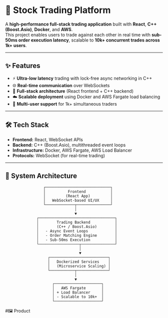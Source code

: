 # 🚀 Stock Trading Platform

A **high-performance full-stack trading application** built with **React**, **C++ (Boost.Asio)**, **Docker**, and **AWS**.  
This project enables users to trade against each other in real time with **sub-50ms order execution latency**, scalable to **10k+ concurrent trades across 1k+ users**.

---

## ✨ Features
- ⚡ **Ultra-low latency** trading with lock-free async networking in C++  
- 🌐 **Real-time communication** over WebSockets  
- 🧩 **Full-stack architecture** (React frontend + C++ backend)  
- ☁️ **Scalable deployment** using Docker and AWS Fargate load balancing  
- 👥 **Multi-user support** for 1k+ simultaneous traders  

---

## 🛠️ Tech Stack
- **Frontend:** React, WebSocket APIs  
- **Backend:** C++ (Boost.Asio), multithreaded event loops  
- **Infrastructure:** Docker, AWS Fargate, AWS Load Balancer  
- **Protocols:** WebSocket (for real-time trading)  

---

## 📐 System Architecture

```text
                 ┌─────────────────────────────┐
                 │          Frontend           │
                 │         (React App)         │
                 │   WebSocket-based UI/UX     │
                 └─────────────┬───────────────┘
                               │
                               ▼
              ┌──────────────────────────────────┐
              │        Trading Backend           │
              │        (C++ / Boost.Asio)        │
              │   - Async Event Loops            │
              │   - Order Matching Engine        │
              │   - Sub-50ms Execution           │
              └──────────────────┬───────────────┘
                                 │
                                 ▼
                   ┌──────────────────────────┐
                   │   Dockerized Services    │
                   │   (Microservice Scaling) │
                   └───────────┬──────────────┘
                               │
                               ▼
                     ┌─────────────────────┐
                     │   AWS Fargate       │
                     │ + Load Balancer     │
                     │ - Scalable to 10k+  │
                     └─────────────────────┘

```
#🖼️ Product
